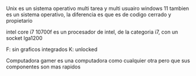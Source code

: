 
Unix es un sistema operativo multi tarea y multi usuairo
windows 11 tambien es un sistema operativo, la diferencia es que es de codigo cerrado y propietario

intel core i7 10700f es un procesador de intel, de la categoria i7, con un socket lga1200

F: sin graficos integrados
K: unlocked

Computadora gamer es una computadora como cualquier otra pero que sus componentes son mas rapidos
